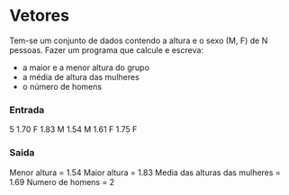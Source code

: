 # Vetores

Tem-se um conjunto de dados contendo a altura e o sexo (M, F) de N pessoas. Fazer um programa que calcule e escreva:
* a maior e a menor altura do grupo
* a média de altura das mulheres
* o número de homens

### Entrada

5
1.70 F
1.83 M
1.54 M
1.61 F
1.75 F


### Saida

Menor altura = 1.54
Maior altura = 1.83
Media das alturas das mulheres = 1.69
Numero de homens = 2